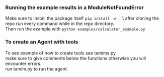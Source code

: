 
### Running the example results in a ModuleNotFoundError
Make sure to install the package itself `pip install -e .` \ 
after cloning the repo run every command while in the repo directory. \
Then run the example with `python examples/calculator_example.py`

### To create an Agent with tools 

To see example of how to create tools see tamims.py \
make sure to give comments below the functions otherwise you will encounter errors. \
run tamim.py to run the agent. 
